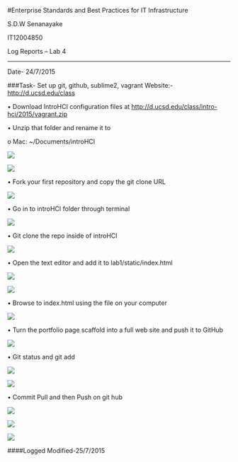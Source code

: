 #Enterprise Standards and Best Practices for IT Infrastructure

S.D.W Senanayake 

IT12004850

Log Reports – Lab 4
__________

Date- 	24/7/2015

###Task- 	Set up git, github, sublime2, vagrant 
	Website:- http://d.ucsd.edu/class

•	Download IntroHCI configuration files at http://d.ucsd.edu/class/intro-hci/2015/vagrant.zip 

•	Unzip that folder and rename it to 

o	Mac: ~/Documents/introHCI

![](http://i288.photobucket.com/albums/ll180/sam_senna/ESBPII%20-Labs/Lab4/Screen%20Shot%202015-07-23%20at%206.51.58%20PM_zpsfzl2rbd9.png)


![](http://i288.photobucket.com/albums/ll180/sam_senna/ESBPII%20-Labs/Lab4/Screen%20Shot%202015-07-23%20at%206.52.15%20PM_zps4nzibj3v.png)

•	Fork your first repository and copy  the git clone URL

![](http://i288.photobucket.com/albums/ll180/sam_senna/ESBPII%20-Labs/Lab4/3_zps2wre2dro.png)

•	Go in to introHCI folder through terminal

![](http://i288.photobucket.com/albums/ll180/sam_senna/ESBPII%20-Labs/Lab4/Screen%20Shot%202015-07-23%20at%206.55.33%20PM_zpso3tsmgit.png)

•	Git clone the repo inside of introHCI

![](http://i288.photobucket.com/albums/ll180/sam_senna/ESBPII%20-Labs/Lab4/Screen%20Shot%202015-07-23%20at%206.55.49%20PM_zpsund5iucx.png)

•	Open the text editor and add it to lab1/static/index.html

![](http://i288.photobucket.com/albums/ll180/sam_senna/ESBPII%20-Labs/Lab4/Screen%20Shot%202015-07-23%20at%206.52.41%20PM_zpsndimofbb.png)

![](http://i288.photobucket.com/albums/ll180/sam_senna/ESBPII%20-Labs/Lab4/Screen%20Shot%202015-07-23%20at%206.53.52%20PM_zpshfoamtsh.png)

•	Browse to index.html using the file on your computer

![](http://i288.photobucket.com/albums/ll180/sam_senna/ESBPII%20-Labs/Lab4/Screen%20Shot%202015-07-23%20at%206.55.01%20PM_zps9uzqe3qz.png)


•	Turn the portfolio page scaffold into a full web site and push it to GitHub

![](http://i288.photobucket.com/albums/ll180/sam_senna/ESBPII%20-Labs/Lab4/Screen%20Shot%202015-07-23%20at%207.03.46%20PM_zpswj5boidh.png)


•	Git status and git add

![](http://i288.photobucket.com/albums/ll180/sam_senna/ESBPII%20-Labs/Lab4/Screen%20Shot%202015-07-23%20at%207.04.38%20PM_zpsovisb1hq.png)

![](http://i288.photobucket.com/albums/ll180/sam_senna/ESBPII%20-Labs/Lab4/Screen%20Shot%202015-07-23%20at%207.08.54%20PM_zpslauibxdv.png)


•	Commit Pull and then Push on git hub

![](http://i288.photobucket.com/albums/ll180/sam_senna/ESBPII%20-Labs/Lab4/Screen%20Shot%202015-07-23%20at%207.27.15%20PM_zpsgbfh2nul.png)

![](http://i288.photobucket.com/albums/ll180/sam_senna/ESBPII%20-Labs/Lab4/Screen%20Shot%202015-07-23%20at%207.28.48%20PM_zpsccoqrskr.png)

![](http://i288.photobucket.com/albums/ll180/sam_senna/ESBPII%20-Labs/Lab4/Screen%20Shot%202015-07-23%20at%207.28.56%20PM_zpsc0cmlxxb.png)

####Logged Modified-25/7/2015


